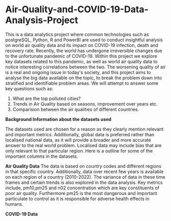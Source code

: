 # Air-Quality-and-COVID-19-Data-Analysis-Project
This is a data analytics project where common technologies such as postgreSQL, Python, R and PowerBI are used to conduct insightful analysis on world air quality data and its impact on COVID-19 infection, death and recovery rate.
Recently, the world has undergone irreversible changes due to the unfortunate pandemic of COVID-19. Within this project we explore key datasets related to this pandemic, as well as world air quality data to notice interesting correlations between the two. The worsening quality of air is a real and ongoing issue in today's society, and this project aims to analyse the big data available on the topic, to break the problem down into stratified and identifiable problem areas. We will attempt to answer some key questions such as:
  1. What are the top polluted cities?
  2. Trends in Air Quality based on seasons, improvement over years etc.
  3. Comparision between the air qualities of different countries.

**Background Information about the datasets used**

The datasets used are chosen for a reason as they clearly mention relevant and important metrics. Additionally, global data is preferred rather than localised national data, as it will provide a broader and more accurate answer to the real world problem. Localised data may include bias that are only relevant to that particular region. Here is a outline for some of the important columns in the datasets.

**Air Quality Data**
The data is based on country codes and different regions in that specific country. Additionally, data over recent few years is available on each region of a country (2010-2022). The variance of data in these time frames and certain trends is also explored in the data analysis. Key metrics include, pm10,pm25 and n02 concentration which are key constituents of poor air quality. Furthermore pm25 is the most dangerous and important particulate to control as it is responsible for adverse health effects in humans.

**COVID-19 Data**


